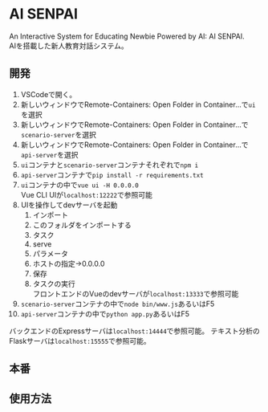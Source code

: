 # AI SENPAI
An Interactive System for Educating Newbie Powered by AI: AI SENPAI.  
AIを搭載した新人教育対話システム。

## 開発

1. VSCodeで開く。
1. 新しいウィンドウでRemote-Containers: Open Folder in Container...で`ui`を選択
1. 新しいウィンドウでRemote-Containers: Open Folder in Container...で`scenario-server`を選択
1. 新しいウィンドウでRemote-Containers: Open Folder in Container...で`api-server`を選択
1. `ui`コンテナと`scenario-server`コンテナそれぞれで`npm i`
1. `api-server`コンテナで`pip install -r requirements.txt`
1. `ui`コンテナの中で`vue ui -H 0.0.0.0`  
Vue CLI UIが`localhost:12222`で参照可能
1. UIを操作してdevサーバを起動  
    1. インポート
    1. このフォルダをインポートする
    1. タスク
    1. serve
    1. パラメータ
    1. ホストの指定→0.0.0.0
    1. 保存
    1. タスクの実行  
フロントエンドのVueのdevサーバが`localhost:13333`で参照可能
1. `scenario-server`コンテナの中で`node bin/www.js`あるいはF5  
1. `api-server`コンテナの中で`python app.py`あるいはF5

バックエンドのExpressサーバは`localhost:14444`で参照可能。
テキスト分析のFlaskサーバは`localhost:15555`で参照可能。

## 本番


## 使用方法
